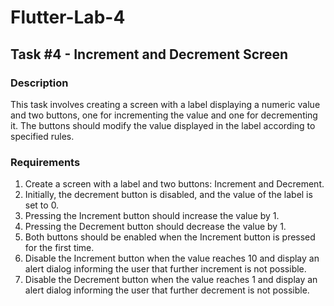 # Flutter-Lab-4

## Task #4 - Increment and Decrement Screen

### Description
This task involves creating a screen with a label displaying a numeric value and two buttons, one for incrementing the value and one for decrementing it. The buttons should modify the value displayed in the label according to specified rules.

### Requirements
1. Create a screen with a label and two buttons: Increment and Decrement.
2. Initially, the decrement button is disabled, and the value of the label is set to 0.
3. Pressing the Increment button should increase the value by 1.
4. Pressing the Decrement button should decrease the value by 1.
5. Both buttons should be enabled when the Increment button is pressed for the first time.
6. Disable the Increment button when the value reaches 10 and display an alert dialog informing the user that further increment is not possible.
7. Disable the Decrement button when the value reaches 1 and display an alert dialog informing the user that further decrement is not possible.
 
